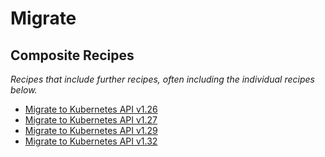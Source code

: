 # Migrate

## Composite Recipes

_Recipes that include further recipes, often including the individual recipes below._

* [Migrate to Kubernetes API v1.26](./migratetoapiv1_26.md)
* [Migrate to Kubernetes API v1.27](./migratetoapiv1_27.md)
* [Migrate to Kubernetes API v1.29](./migratetoapiv1_29.md)
* [Migrate to Kubernetes API v1.32](./migratetoapiv1_32.md)



